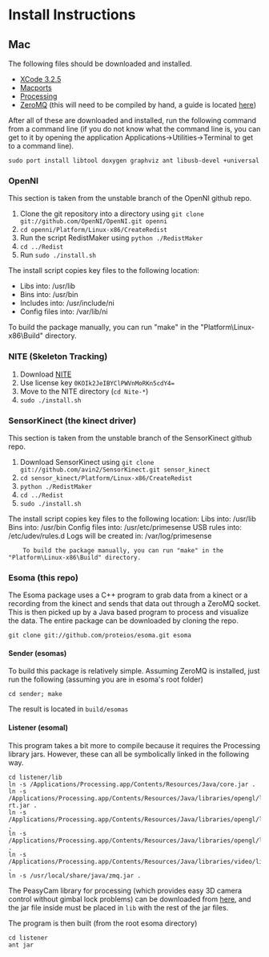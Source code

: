 Install Instructions
====================

Mac
---

The following files should be downloaded and installed.

- [XCode 3.2.5](https://developer.apple.com/ios/download.action?path=/ios/ios_sdk_4.2__final/xcode_3.2.5_and_ios_sdk_4.2_final.dmg)
- [Macports](http://www.macports.org/install.php)
- [Processing](http://www.processing.org)
- [ZeroMQ](http://www.zeromq.org/intro:get-the-software) (this will need to be compiled by hand, a guide is located [here](http://blog.pmorelli.com/getting-zeromq-and-jzmq-running-on-mac-os-x))

After all of these are downloaded and installed, run the following command from a command line (if you do not know what the command line is, you can get to it by opening the application Applications->Utilities->Terminal to get to a command line).

    sudo port install libtool doxygen graphviz ant libusb-devel +universal


### OpenNI

This section is taken from the unstable branch of the OpenNI github repo.

1. Clone the git repository into a directory using `git clone git://github.com/OpenNI/OpenNI.git openni`
2. `cd openni/Platform/Linux-x86/CreateRedist`
3. Run the script RedistMaker using `python ./RedistMaker`
4. `cd ../Redist`
5. Run `sudo ./install.sh`

The install script copies key files to the following location:
 - Libs into: /usr/lib
 - Bins into: /usr/bin
 - Includes into: /usr/include/ni
 - Config files into: /var/lib/ni

To build the package manually, you can run "make" in the "Platform\Linux-x86\Build" directory.


### NITE (Skeleton Tracking)

1. Download [NITE](http://www.openni.org/downloadfiles/openni-compliant-middleware-binaries/33-latest-unstable)
2. Use license key `0KOIk2JeIBYClPWVnMoRKn5cdY4=`
3. Move to the NITE directory (`cd Nite-*`)
4. `sudo ./install.sh`

### SensorKinect (the kinect driver)

This section is taken from the unstable branch of the SensorKinect github repo.

1. Download SensorKinect using `git clone git://github.com/avin2/SensorKinect.git sensor_kinect`
2. `cd sensor_kinect/Platform/Linux-x86/CreateRedist`
3. `python ./RedistMaker`
4. `cd ../Redist`
5. `sudo ./install.sh`

The install script copies key files to the following location:
		       Libs into: /usr/lib
		       Bins into: /usr/bin
		       Config files into: /usr/etc/primesense
		       USB rules into: /etc/udev/rules.d
		       Logs will be created in: /var/log/primesense

		To build the package manually, you can run "make" in the "Platform\Linux-x86\Build" directory.

### Esoma (this repo)

The Esoma package uses a C++ program to grab data from a kinect or a recording from the kinect and sends that data out through a ZeroMQ socket. This is then picked up by a Java based program to process and visualize the data. The entire package can be downloaded by cloning the repo.

    git clone git://github.com/proteios/esoma.git esoma

#### Sender (esomas)

To build this package is relatively simple. Assuming ZeroMQ is installed, just run the following (assuming you are in esoma's root folder)

    cd sender; make

The result is located in `build/esomas`

#### Listener (esomal)

This program takes a bit more to compile because it requires the Processing library jars. However, these can all be symbolically linked in the following way.

    cd listener/lib
    ln -s /Applications/Processing.app/Contents/Resources/Java/core.jar .
    ln -s /Applications/Processing.app/Contents/Resources/Java/libraries/opengl/library/gluegen-rt.jar .
    ln -s /Applications/Processing.app/Contents/Resources/Java/libraries/opengl/library/jogl.jar .
    ln -s /Applications/Processing.app/Contents/Resources/Java/libraries/opengl/library/opengl.jar .
    ln -s /Applications/Processing.app/Contents/Resources/Java/libraries/video/library/video.jar .
    ln -s /usr/local/share/java/zmq.jar .

The PeasyCam library for processing (which provides easy 3D camera control without gimbal lock problems) can be downloaded from [here](http://mrfeinberg.com/peasycam/), and the jar file inside must be placed in `lib` with the rest of the jar files.

The program is then built (from the root esoma directory)

    cd listener
    ant jar
